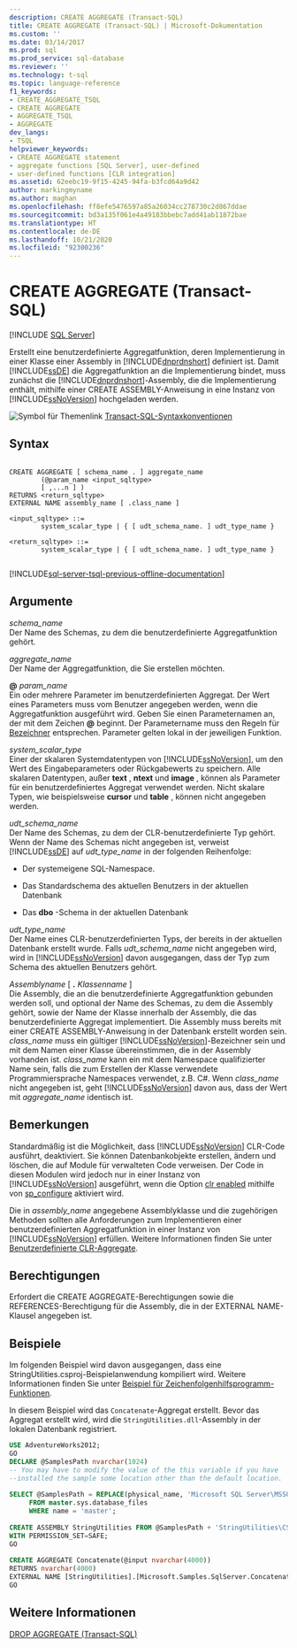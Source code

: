 ```yaml
---
description: CREATE AGGREGATE (Transact-SQL)
title: CREATE AGGREGATE (Transact-SQL) | Microsoft-Dokumentation
ms.custom: ''
ms.date: 03/14/2017
ms.prod: sql
ms.prod_service: sql-database
ms.reviewer: ''
ms.technology: t-sql
ms.topic: language-reference
f1_keywords:
- CREATE_AGGREGATE_TSQL
- CREATE AGGREGATE
- AGGREGATE_TSQL
- AGGREGATE
dev_langs:
- TSQL
helpviewer_keywords:
- CREATE AGGREGATE statement
- aggregate functions [SQL Server], user-defined
- user-defined functions [CLR integration]
ms.assetid: 62eebc19-9f15-4245-94fa-b3fcd64a9d42
author: markingmyname
ms.author: maghan
ms.openlocfilehash: ff8efe5476597a85a26034cc278730c2d867ddae
ms.sourcegitcommit: bd3a135f061e4a49183bbebc7add41ab11872bae
ms.translationtype: HT
ms.contentlocale: de-DE
ms.lasthandoff: 10/21/2020
ms.locfileid: "92300236"
---
```

# <a name="create-aggregate-transact-sql"></a>CREATE AGGREGATE (Transact-SQL)
[!INCLUDE [SQL Server](../../includes/applies-to-version/sqlserver.md)]

  Erstellt eine benutzerdefinierte Aggregatfunktion, deren Implementierung in einer Klasse einer Assembly in [!INCLUDE[dnprdnshort](../../includes/dnprdnshort-md.md)] definiert ist. Damit [!INCLUDE[ssDE](../../includes/ssde-md.md)] die Aggregatfunktion an die Implementierung bindet, muss zunächst die [!INCLUDE[dnprdnshort](../../includes/dnprdnshort-md.md)]-Assembly, die die Implementierung enthält, mithilfe einer CREATE ASSEMBLY-Anweisung in eine Instanz von [!INCLUDE[ssNoVersion](../../includes/ssnoversion-md.md)] hochgeladen werden.  
  
 ![Symbol für Themenlink](../../database-engine/configure-windows/media/topic-link.gif "Symbol für Themenlink") [Transact-SQL-Syntaxkonventionen](../../t-sql/language-elements/transact-sql-syntax-conventions-transact-sql.md)  
  
## <a name="syntax"></a>Syntax  
  
```syntaxsql
  
CREATE AGGREGATE [ schema_name . ] aggregate_name  
        (@param_name <input_sqltype>   
        [ ,...n ] )  
RETURNS <return_sqltype>  
EXTERNAL NAME assembly_name [ .class_name ]  
  
<input_sqltype> ::=  
        system_scalar_type | { [ udt_schema_name. ] udt_type_name }  
  
<return_sqltype> ::=  
        system_scalar_type | { [ udt_schema_name. ] udt_type_name }  
  
```  
  
[!INCLUDE[sql-server-tsql-previous-offline-documentation](../../includes/sql-server-tsql-previous-offline-documentation.md)]

## <a name="arguments"></a>Argumente
 *schema_name*  
 Der Name des Schemas, zu dem die benutzerdefinierte Aggregatfunktion gehört.  
  
 *aggregate_name*  
 Der Name der Aggregatfunktion, die Sie erstellen möchten.  
  
 **@** _param_name_  
 Ein oder mehrere Parameter im benutzerdefinierten Aggregat. Der Wert eines Parameters muss vom Benutzer angegeben werden, wenn die Aggregatfunktion ausgeführt wird. Geben Sie einen Parameternamen an, der mit dem Zeichen **@** beginnt. Der Parametername muss den Regeln für [Bezeichner](../../relational-databases/databases/database-identifiers.md) entsprechen. Parameter gelten lokal in der jeweiligen Funktion.  
  
 *system_scalar_type*  
 Einer der skalaren Systemdatentypen von [!INCLUDE[ssNoVersion](../../includes/ssnoversion-md.md)], um den Wert des Eingabeparameters oder Rückgabewerts zu speichern. Alle skalaren Datentypen, außer **text** , **ntext** und **image** , können als Parameter für ein benutzerdefiniertes Aggregat verwendet werden. Nicht skalare Typen, wie beispielsweise **cursor** und **table** , können nicht angegeben werden.  
  
 *udt_schema_name*  
 Der Name des Schemas, zu dem der CLR-benutzerdefinierte Typ gehört. Wenn der Name des Schemas nicht angegeben ist, verweist [!INCLUDE[ssDE](../../includes/ssde-md.md)] auf *udt_type_name* in der folgenden Reihenfolge:  
  
-   Der systemeigene SQL-Namespace.  
  
-   Das Standardschema des aktuellen Benutzers in der aktuellen Datenbank  
  
-   Das **dbo** -Schema in der aktuellen Datenbank  
  
 *udt_type_name*  
 Der Name eines CLR-benutzerdefinierten Typs, der bereits in der aktuellen Datenbank erstellt wurde. Falls *udt_schema_name* nicht angegeben wird, wird in [!INCLUDE[ssNoVersion](../../includes/ssnoversion-md.md)] davon ausgegangen, dass der Typ zum Schema des aktuellen Benutzers gehört.  
  
 *Assemblyname* [ **.** _Klassenname_ ]  
 Die Assembly, die an die benutzerdefinierte Aggregatfunktion gebunden werden soll, und optional der Name des Schemas, zu dem die Assembly gehört, sowie der Name der Klasse innerhalb der Assembly, die das benutzerdefinierte Aggregat implementiert. Die Assembly muss bereits mit einer CREATE ASSEMBLY-Anweisung in der Datenbank erstellt worden sein. *class_name* muss ein gültiger [!INCLUDE[ssNoVersion](../../includes/ssnoversion-md.md)]-Bezeichner sein und mit dem Namen einer Klasse übereinstimmen, die in der Assembly vorhanden ist. *class_name* kann ein mit dem Namespace qualifizierter Name sein, falls die zum Erstellen der Klasse verwendete Programmiersprache Namespaces verwendet, z.B. C#. Wenn *class_name* nicht angegeben ist, geht [!INCLUDE[ssNoVersion](../../includes/ssnoversion-md.md)] davon aus, dass der Wert mit *aggregate_name* identisch ist.  
  
## <a name="remarks"></a>Bemerkungen  
 Standardmäßig ist die Möglichkeit, dass [!INCLUDE[ssNoVersion](../../includes/ssnoversion-md.md)] CLR-Code ausführt, deaktiviert. Sie können Datenbankobjekte erstellen, ändern und löschen, die auf Module für verwalteten Code verweisen. Der Code in diesen Modulen wird jedoch nur in einer Instanz von [!INCLUDE[ssNoVersion](../../includes/ssnoversion-md.md)] ausgeführt, wenn die Option [clr enabled](../../database-engine/configure-windows/clr-enabled-server-configuration-option.md) mithilfe von [sp_configure](../../relational-databases/system-stored-procedures/sp-configure-transact-sql.md) aktiviert wird.  
  
 Die in *assembly_name* angegebene Assemblyklasse und die zugehörigen Methoden sollten alle Anforderungen zum Implementieren einer benutzerdefinierten Aggregatfunktion in einer Instanz von [!INCLUDE[ssNoVersion](../../includes/ssnoversion-md.md)] erfüllen. Weitere Informationen finden Sie unter [Benutzerdefinierte CLR-Aggregate](../../relational-databases/clr-integration-database-objects-user-defined-functions/clr-user-defined-aggregates.md).  
  
## <a name="permissions"></a>Berechtigungen  
 Erfordert die CREATE AGGREGATE-Berechtigungen sowie die REFERENCES-Berechtigung für die Assembly, die in der EXTERNAL NAME-Klausel angegeben ist.  
  
## <a name="examples"></a>Beispiele  
 Im folgenden Beispiel wird davon ausgegangen, dass eine StringUtilities.csproj-Beispielanwendung kompiliert wird. Weitere Informationen finden Sie unter [Beispiel für Zeichenfolgenhilfsprogramm-Funktionen](/previous-versions/sql/sql-server-2016/ff878119(v=sql.130)).  
  
 In diesem Beispiel wird das `Concatenate`-Aggregat erstellt. Bevor das Aggregat erstellt wird, wird die `StringUtilities.dll`-Assembly in der lokalen Datenbank registriert.  
  
```sql  
USE AdventureWorks2012;  
GO  
DECLARE @SamplesPath nvarchar(1024)  
-- You may have to modify the value of the this variable if you have  
--installed the sample some location other than the default location.  
  
SELECT @SamplesPath = REPLACE(physical_name, 'Microsoft SQL Server\MSSQL13.MSSQLSERVER\MSSQL\DATA\master.mdf', 'Microsoft SQL Server\130\Samples\Engine\Programmability\CLR\')   
     FROM master.sys.database_files   
     WHERE name = 'master';  
  
CREATE ASSEMBLY StringUtilities FROM @SamplesPath + 'StringUtilities\CS\StringUtilities\bin\debug\StringUtilities.dll'  
WITH PERMISSION_SET=SAFE;  
GO  
  
CREATE AGGREGATE Concatenate(@input nvarchar(4000))  
RETURNS nvarchar(4000)  
EXTERNAL NAME [StringUtilities].[Microsoft.Samples.SqlServer.Concatenate];  
GO  
```  
  
## <a name="see-also"></a>Weitere Informationen  
 [DROP AGGREGATE &#40;Transact-SQL&#41;](../../t-sql/statements/drop-aggregate-transact-sql.md)  
  

